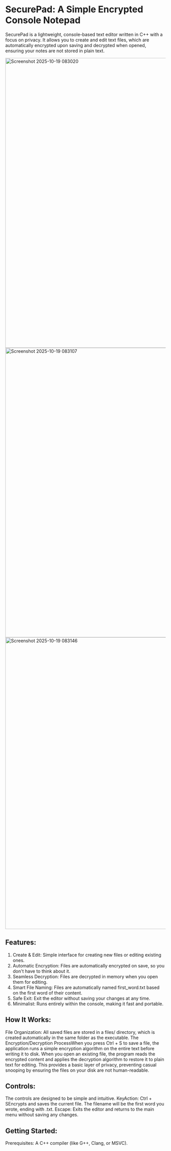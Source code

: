 # SecurePad: A Simple Encrypted Console Notepad
 SecurePad is a lightweight, console-based text editor written in C++ with a focus on privacy. It allows you to create and edit text files, which are automatically encrypted    upon saving and decrypted when opened, ensuring your notes are not stored in plain text.

<img width="1710" height="907" alt="Screenshot 2025-10-19 083020" src="https://github.com/user-attachments/assets/6e74adbc-e0bf-4225-bdd7-b61dad0472ae" />
<img width="1719" height="906" alt="Screenshot 2025-10-19 083107" src="https://github.com/user-attachments/assets/3269540d-e449-434b-9bd8-d563ca9a43e5" />
<img width="1713" height="913" alt="Screenshot 2025-10-19 083146" src="https://github.com/user-attachments/assets/269c1aee-ede7-40b3-af7b-a07cab68ea18" />



## Features: 
1. Create & Edit: Simple interface for creating new files or editing existing ones.
2. Automatic Encryption: Files are automatically encrypted on save, so you don't have to think about it.
3. Seamless Decryption: Files are decrypted in memory when you open them for editing.
4. Smart File Naming: Files are automatically named first_word.txt based on the first word of their content.
5. Safe Exit: Exit the editor without saving your changes at any time.
6. Minimalist: Runs entirely within the console, making it fast and portable.
## How It Works:
  File Organization: All saved files are stored in a files/ directory, which is created automatically in the same folder as the executable.
  The Encryption/Decryption ProcessWhen you press Ctrl + S to save a file, the application runs a simple encryption algorithm on the entire text before writing it to disk.
  When you open an existing file, the program reads the encrypted content and applies the decryption algorithm to restore it to plain text for editing. This provides a basic     layer of privacy, preventing casual snooping by ensuring the files on your disk are not human-readable.
## Controls:
  The controls are designed to be simple and intuitive.
  KeyAction: Ctrl + SEncrypts and saves the current file. The filename will be the first word you wrote, ending with .txt.
  Escape: Exits the editor and returns to the main menu without saving any changes.
## Getting Started:
  Prerequisites: A C++ compiler (like G++, Clang, or MSVC).
